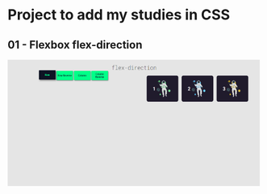 #  Project to add my studies in CSS
## 01 - Flexbox flex-direction
<img src="https://github.com/vicenttcarvalho/csstips/blob/main/01-flex-direction/01-flex-direction.png" width="500" height="250" alt="Flexbox flex-direction">

